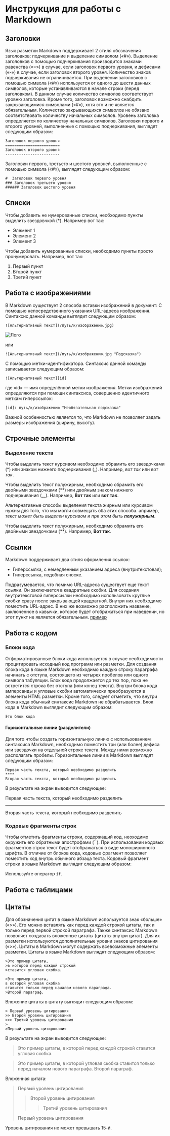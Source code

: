 
# Инструкция для работы с Markdown
## Заголовки
Язык разметки Markdown поддерживает 2 стиля обозначения заголовков: подчеркивание и выделение 
символом («#»). Выделение заголовков с помощью подчеркивания производится знаками равенства («=»)
в случае, если заголовок первого уровня, и дефисами («-») в случае, если заголовок второго 
уровня. Количество знаков подчеркивания не ограничивается. При выделении заголовков с помощью 
символа («#») используется от одного до шести данных символов, которые устанавливаются в начале 
строки (перед заголовком). В данном случае количество символов соответствует уровню заголовка. 
Кроме того, заголовок возможно снабдить закрывающимися символами («#»), хотя это и не является 
обязательным. Количество закрывающихся символов не обязано соответствовать количеству начальных 
символов. Уровень заголовка определяется по количеству начальных символов. Заголовки первого и 
второго уровней, выполненные с помощью подчеркивания, выглядят следующим образом:

    Заголовок первого уровня
    ========================
    Заголовок второго уровня
    ------------------------
Заголовки первого, третьего и шестого уровней, выполненные с помощью символа («#»), выглядят 
следующим образом:

    #  Заголовок первого уровня
    ### Заголовок третьего уровня
    ###### Заголовок шестого уровня

## Списки
Чтобы добавить не нумерованные списки, необходимо пункты выделить звездовчкой (*).
Например вот так:

* Элемент 1
* Элемент 2
* Элемент 3

Чтобы добавить нумерованные списки, необходимо пункты просто пронумеровать.
Например, вот так:

1. Первый пункт
2. Второй пункт
3. Третий пункт

## Работа с изображениями
В Markdown существует 2 способа вставки изображений в документ:
С помощью непосредственного указания URL-адреса изображения. Синтаксис данной команды выглядит 
следующим образом:

    ![Альтернативный текст](/путь/к/изображению.jpg)

![Лого](http://img.yandex.net/i/logo95x37x8.png)

или

    ![Альтернативный текст](/путь/к/изображению.jpg "Подсказка")

С помощью метки-идентификатора. Синтаксис данной команды записывается следующим образом:

    ![Альтернативный текст][id]

где «id» — имя определённой метки изображения. Метки изображений определяются при помощи 
синтаксиса, совершенно идентичного меткам гиперссылок:

    [id]: путь/к/изображению "Необязательная подсказка"

Важной особенностью является то, что Markdown не позволяет задать размеры изображения (ширину, 
высоту).
## Строчные элементы

### Выделение текста
Чтобы выделить текст курсивом необходимо обрамить его звездочками 
(*) или знаком нижнего подчеркивания (_). 
Например, *вот так* или _вот так_.

Чтобы выделить текст полужирным, необходимо обрамить его двойными 
звездочками (**) или двойным знаком нижнего подчеркивания (__). 
Например, **Вот так** или __вот так__.

Альтернативные способы выделения текста жирным или курсивом нужны 
для того, что мы могли совмещать оба этих способа. 
апример, _текст может быть выделен курсивом и при этом быть **полужирным**_.

Чтобы выделить текст полужирным, необходимо обрамить его двойными звездочками (**). 
Например, **Вот так**.

## Ссылки
Markdown поддерживает два стиля оформления ссылок:
* Гиперссылка, с немедленным указанием адреса (внутритекстовая);
* Гиперссылка, подобная сноске.

Подразумевается, что помимо URL-адреса существует еще текст ссылки.
Он заключается в квадратные скобки. Для создания внутритекстовой 
гиперссылки необходимо использовать круглые скобки сразу после 
закрывающей квадратной. Внутри них необходимо поместить URL-адрес. 
В них же возможно расположить название, заключенное в кавычки, 
которое будет отображаться при наведении, но этот пункт не является обязательным.
[пример](https://www.toweroffantasy-global.com/ "Подсказка")

## Работа с кодом
### Блоки кода
Отформатированные блоки кода используется в случае необходимости процитировать исходный код 
программ или разметки. Для создания блока кода в языке Markdown необходимо каждую строку 
параграфа начинать с отступа, состоящего из четырех пробелов или одного символа табуляции. Блок 
кода продолжается до тех пор, пока не встретится строка без отступа (или конец текста). Внутри 
блока кода амперсанды и угловые скобки автоматически преобразуются в элементы HTML разметки. 
Кроме того, следует отметить, что внутри блока кода обычный синтаксис Markdown не обрабатывается.
Блок кода в Markdown выглядит следующим образом:

    Это блок кода

#### Горизонтальные линии (разделители)
Для того чтобы создать горизонтальную линию с использованием синтаксиса Markdown, необходимо 
поместить три (или более) дефиса или звездочки на отдельной строке текста. Между ними возможно 
располагать пробелы. 
Горизонтальные линии в Markdown выглядят следующим образом:

    Первая часть текста, который необходимо разделить
    ****
    Вторая часть текста, который необходимо разделить

В результате на экран выводится следующее:

Первая часть текста, который необходимо разделить
***
Вторая часть текста, который необходимо разделить

### Кодовые фрагменты строк
Чтобы отметить фрагменты строки, содержащий код, неоходимо окружить его обратными апострофами 
(``). При использовании кодовых фрагментов строк текст будет отображаться в виде моноширинного 
шрифта. В отличие от блоков кода, кодовые фрагмент позволяет поместить код внутрь обычного 
абзаца теста. Кодовый фрагмент строки в языке Markdown выглядит следующим образом:

Используйте оператор  `if`. 

## Работа с таблицами

## Цитаты
Для обозначения цитат в языке Markdown используется знак «больше» («>»). Его можно вставлять как 
перед каждой строкой цитаты, так и только перед первой строкой параграфа. Также синтаксис 
Markdown позволяет создавать вложенные цитаты (цитаты внутри цитат). Для их разметки 
используются дополнительные уровни знаков цитирования («>»). Цитаты в Markdown могут содержать 
всевозможные элементы разметки. Цитаты в языке Markdown выглядят следующим образом:

    >Это пример цитаты,
    >в которой перед каждой строкой
    >ставится угловая скобка.

    >Это пример цитаты,
    в которой угловая скобка
    ставится только перед началом нового параграфа.
    >Второй параграф.

Вложение цитаты в цитату выглядит следующим образом:

    > Первый уровень цитирования
    >> Второй уровень цитирования
    >>> Третий уровень цитирования
    >
    >Первый уровень цитирования

В результате на экран выводится следующее:

>Это пример цитаты,
>в которой перед каждой строкой
>ставится угловая скобка.

>Это пример цитаты,
в которой угловая скобка
ставится только перед началом нового параграфа.
>Второй параграф.

Вложенная цитата:

> Первый уровень цитирования
>> Второй уровень цитирования
>>> Третий уровень цитирования
>
>Первый уровень цитирования

Уровень цитирования не может превышать 15-й.

